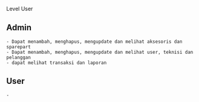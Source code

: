 Level User

## Admin
    - Dapat menambah, menghapus, mengupdate dan melihat aksesoris dan sparepart
    - Dapat menambah, menghapus, mengupdate dan melihat user, teknisi dan pelanggan
    - dapat melihat transaksi dan laporan 

## User 
    -